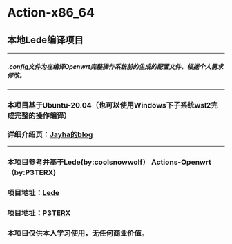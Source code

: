 <!DOCTYPE html>
<html lang="en">
<head>

</head>
<body>
    <h1>Action-x86_64</h1>
    <h2>本地Lede编译项目</h2>
    <hr size="3px" color="black"/>
    <h5>.config文件为在编译Openwrt完整操作系统前的生成的配置文件，根据个人需求修改。</h5>
    <hr size="3px" color="black"/>
    <h3>本项目基于Ubuntu-20.04（也可以使用Windows下子系统wsl2完成完整的操作编译）<br /><br />详细介绍页：<a href="http://www.huadao.art/">Jayha的blog</a></h3>
    <hr size="3px" color="black"/>
    <h3>本项目参考并基于Lede(by:coolsnowwolf） Actions-Openwrt（by:P3TERX)</h3> 
    <h3>项目地址：<a href="https://github.com/coolsnowwolf/lede">Lede</a></h3>
    <h3>项目地址：<a href="https://github.com/P3TERX/Actions-OpenWrt">P3TERX</a></h3>
    <h3>本项目仅供本人学习使用，无任何商业价值。</h3>
</body>
</html>